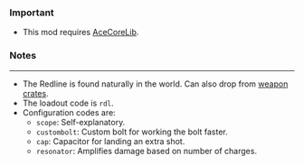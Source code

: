 ### Important
- This mod requires [AceCoreLib](https://gitlab.com/accensi/hd-addons/acecorelib).

### Notes
---
- The Redline is found naturally in the world. Can also drop from [weapon crates](https://gitlab.com/accensi/hd-addons/weapon-crate).
- The loadout code is `rdl`.
- Configuration codes are:
	- `scope`: Self-explanatory.
	- `custombolt`: Custom bolt for working the bolt faster.
	- `cap`: Capacitor for landing an extra shot.
	- `resonator`: Amplifies damage based on number of charges.